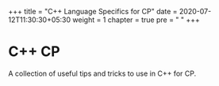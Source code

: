 +++
title = "C++ Language Specifics for CP"
date = 2020-07-12T11:30:30+05:30
weight = 1
chapter = true
pre = "<i class='fas fa-code'></i> "
+++

# C++ CP

A collection of useful tips and tricks to use in C++ for CP.